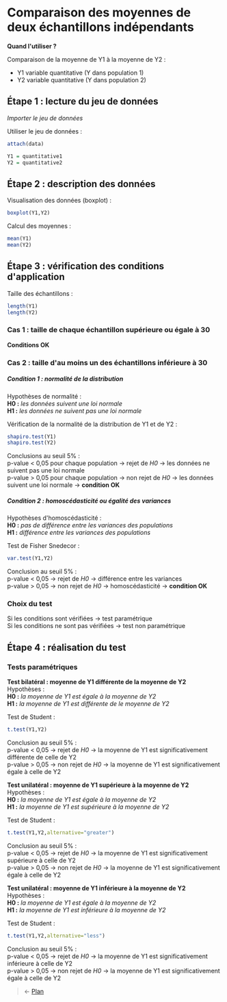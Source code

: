 # Comparaison des moyennes de deux échantillons indépendants

**Quand l'utiliser ?**

Comparaison de la moyenne de Y1 à la moyenne de Y2 :
- Y1 variable quantitative (Y dans population 1)  
- Y2 variable quantitative (Y dans population 2)  


## Étape 1 : lecture du jeu de données
*Importer le jeu de données*

Utiliser le jeu de données :
```r
attach(data)
```
```r
Y1 = quantitative1
Y2 = quantitative2
```


## Étape 2 : description des données
Visualisation des données (boxplot) :
```r
boxplot(Y1,Y2)
```

Calcul des moyennes :
```r
mean(Y1)
mean(Y2)
```


## Étape 3 : vérification des conditions d'application
Taille des échantillons :
```r
length(Y1)
length(Y2)
```

### Cas 1 : taille de chaque échantillon supérieure ou égale à 30
**Conditions OK**

### Cas 2 : taille d'au moins un des échantillons inférieure à 30
##### Condition 1 : normalité de la distribution
Hypothèses de normalité :  
**H0 :** *les données suivent une loi normale*  
**H1 :** *les données ne suivent pas une loi normale*  

Vérification de la normalité de la distribution de Y1 et de Y2 :
```r
shapiro.test(Y1)
shapiro.test(Y2)
```
Conclusions au seuil 5% :  
p-value < 0,05 pour chaque population → rejet de *H0* → les données ne suivent pas une loi normale  
p-value > 0,05 pour chaque population → non rejet de *H0* → les données suivent une loi normale → **condition OK**

##### Condition 2 : homoscédasticité ou égalité des variances
Hypothèses d'homoscédasticité :  
**H0 :** *pas de différence entre les variances des populations*  
**H1 :** *différence entre les variances des populations*  

Test de Fisher Snedecor :
```r
var.test(Y1,Y2)
```
Conclusion au seuil 5% :  
p-value < 0,05 → rejet de *H0* → différence entre les variances  
p-value > 0,05 → non rejet de *H0* → homoscédasticité → **condition OK**


### Choix du test
Si les conditions sont vérifiées → test paramétrique  
Si les conditions ne sont pas vérifiées → test non paramétrique


## Étape 4 : réalisation du test
### Tests paramétriques
**Test bilatéral : moyenne de Y1 différente de la moyenne de Y2**  
Hypothèses :  
**H0 :** *la moyenne de Y1 est égale à la moyenne de Y2*  
**H1 :** *la moyenne de Y1 est différente de le moyenne de Y2*  

Test de Student :
```r
t.test(Y1,Y2)
```
Conclusion au seuil 5% :  
p-value < 0,05 → rejet de *H0* → la moyenne de Y1 est significativement différente de celle de Y2  
p-value > 0,05 → non rejet de *H0* → la moyenne de Y1 est significativement égale à celle de Y2  

**Test unilatéral : moyenne de Y1 supérieure à la moyenne de Y2**  
Hypothèses :  
**H0 :** *la moyenne de Y1 est égale à la moyenne de Y2*  
**H1 :** *la moyenne de Y1 est supérieure à la moyenne de Y2*  

Test de Student :
```r
t.test(Y1,Y2,alternative="greater")
```
Conclusion au seuil 5% :  
p-value < 0,05 → rejet de *H0* → la moyenne de Y1 est significativement supérieure à celle de Y2  
p-value > 0,05 → non rejet de *H0* → la moyenne de Y1 est significativement égale à celle de Y2  

**Test unilatéral : moyenne de Y1 inférieure à la moyenne de Y2**  
Hypothèses :  
**H0 :** *la moyenne de Y1 est égale à la moyenne de Y2*  
**H1 :** *la moyenne de Y1 est inférieure à la moyenne de Y2*  

Test de Student :
```r
t.test(Y1,Y2,alternative="less")
```
Conclusion au seuil 5% :  
p-value < 0,05 → rejet de *H0* → la moyenne de Y1 est significativement inférieure à celle de Y2  
p-value > 0,05 → non rejet de *H0* → la moyenne de Y1 est significativement égale à celle de Y2  


> &larr; [Plan](../README.md)
